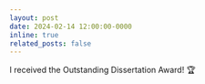 ```yaml
---
layout: post
date: 2024-02-14 12:00:00-0000
inline: true
related_posts: false
---
```


I received the Outstanding Dissertation Award! 🏆
